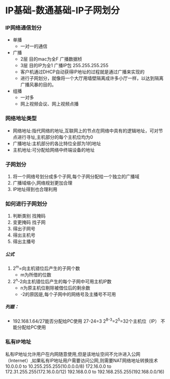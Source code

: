 # IP基础-数通基础-IP子网划分
### IP网络通信划分
* 单播
  * 一对一的通信
* 广播
  * 2层 目的mac为全F 广播数据桢
  * 3层 目的IP为全1 广播IP包 255.255.255.255
  * 客户机通过DHCP自动获得IP地址的过程就是通过广播来实现的
  * 进行子网划分，就像将一个大厅用墙壁隔离成许多小厅一样，以达到隔离广播风暴的目的。
* 组播
  * 一对多
  * 网上视频会议、网上视频点播

### 网络地址类型
* 网络地址:指代网络的地址,互联网上的节点在网络中具有的逻辑地址，可对节点进行寻址,主机部分的每个主机位均为0
* 广播地址:主机部分的各比特位全部为1的地址
* 主机地址:可分配给网络中终端设备的地址

### 子网划分
1. 将一个网络号划分成多个子网,每个子网分配给一个独立的广播域
2. 广播域缩小,网络规划更加合理
3. IP地址得到也合理利用

### 如何进行子网划分
1. 判断类别 找掩码
2. 变更掩码 找子网
3. 得出子网号
4. 得出主机号
5. 得出主播号
##### 公式
1. 2<sup>m</sup>=向主机错位后产生的子网个数
   * m为所借的位数
2. 2<sup>n</sup>-2向主机错位后产生的每个子网中可用主机IP数
   * n为原主机位剔除被借位后的剩余数
   * -2的原因是,每个子网中的网络号及主播号不可用
##### 列题：
* 192.168.1.64/27能否分配给PC使用
27-24=3
2<sup>8-3</sup>=2<sup>5</sup>=32个主机位（IP）
不能分配给PC使用

### 私有IP地址
私有IP地址允许用户在内网随意使用,但是该地址空间不允许进入公网（Internet）,如果私有IP地址用户需要访问公网,则需要NAT网络地址转换技术
10.0.0.0     to 10.255.255.255(10.0.0.0/8)
172.16.0.0   to 172.31.255.255(172.16.0.0/12)
192.168.0.0  to 192.168.255.255(192.168.0.0/16)
